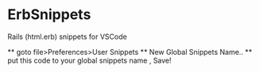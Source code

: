 # ErbSnippets
Rails (html.erb) snippets for VSCode

** goto file>Preferences>User Snippets
** New Global Snippets Name..
** put this code to your global snippets name , Save!
